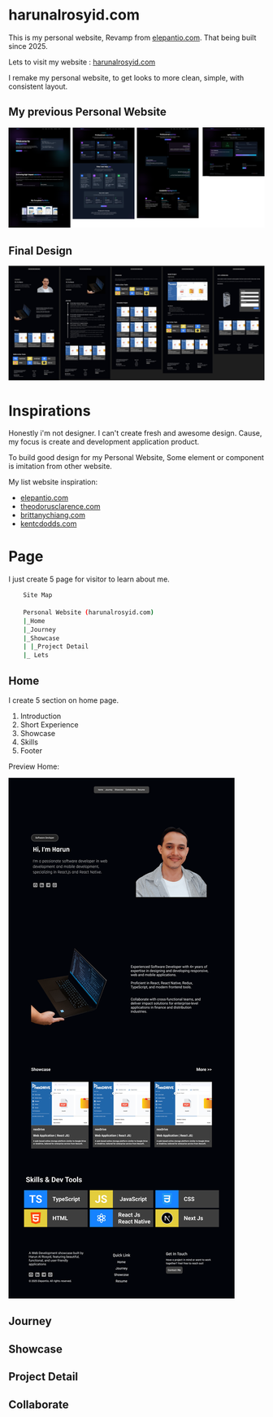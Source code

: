 # harunalrosyid.com

This is my personal website, Revamp from [elepantio.com](https://elepantio.com).
That being built since 2025.

Lets to visit my website :
[harunalrosyid.com](https://harunalrosyid.com)

I remake my personal website, to get looks to more clean, simple, with consistent layout.

## My previous Personal Website

![OldPersonalWebsite](images/oldDesign.jpg)

## Final Design

![allDesign](images/allDesign.jpg)

# Inspirations

Honestly i'm not designer. I can't create fresh and awesome design. Cause, my focus is create and development application product.

To build good design for my Personal Website, Some element or component is imitation from other website.

My list website inspiration:

- [elepantio.com](https://elepantio.com)
- [theodorusclarence.com](https://theodorusclarence.com)
- [brittanychiang.com](https://brittanychiang.com)
- [kentcdodds.com](https://kentcdodds.com)

# Page

I just create 5 page for visitor to learn about me.

```bash
    Site Map

    Personal Website (harunalrosyid.com)
    |_Home
    |_Journey
    |_Showcase
    | |_Project Detail
    |_ Lets
```

## Home

I create 5 section on home page. 

1. Introduction
2. Short Experience
3. Showcase
4. Skills
5. Footer

Preview Home:

![Home](images/home.jpg)

## Journey

## Showcase

## Project Detail

## Collaborate

